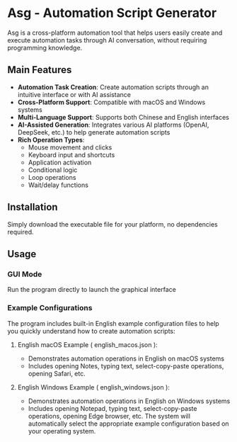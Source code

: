 # Asg - Automation Script Generator

Asg is a cross-platform automation tool that helps users easily create and execute automation tasks through AI conversation, without requiring programming knowledge.

## Main Features

- **Automation Task Creation**: Create automation scripts through an intuitive interface or with AI assistance
- **Cross-Platform Support**: Compatible with macOS and Windows systems
- **Multi-Language Support**: Supports both Chinese and English interfaces
- **AI-Assisted Generation**: Integrates various AI platforms (OpenAI, DeepSeek, etc.) to help generate automation scripts
- **Rich Operation Types**:
  - Mouse movement and clicks
  - Keyboard input and shortcuts
  - Application activation
  - Conditional logic
  - Loop operations
  - Wait/delay functions

## Installation

Simply download the executable file for your platform, no dependencies required.

## Usage

### GUI Mode

Run the program directly to launch the graphical interface

### Example Configurations
The program includes built-in English example configuration files to help you quickly understand how to create automation scripts:

1. English macOS Example ( english_macos.json ):
   
   - Demonstrates automation operations in English on macOS systems
   - Includes opening Notes, typing text, select-copy-paste operations, opening Safari, etc.
2. English Windows Example ( english_windows.json ):
   
   - Demonstrates automation operations in English on Windows systems
   - Includes opening Notepad, typing text, select-copy-paste operations, opening Edge browser, etc.
The system will automatically select the appropriate example configuration based on your operating system.
